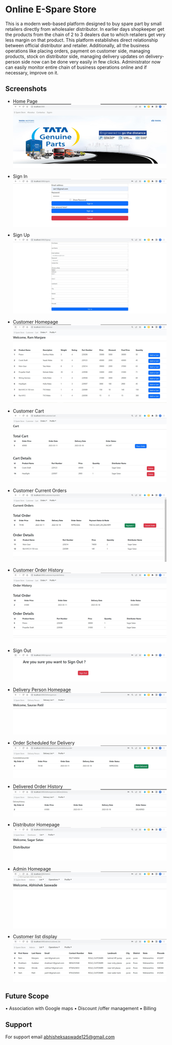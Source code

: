 # Online E-Spare Store
This is a modern web-based platform designed to buy spare part by small retailers directly from wholesaler distributor. In earlier days shopkeeper get the products from the chain of 2 to 3 dealers due to which retailers get very less margin on that product. This platform establishes direct relationship between official distributor and retailer. 
Additionally, all the business operations like placing orders, payment on customer side, managing products,
stock on distributor side, managing delivery updates on delivery-person side now can be done very easily in few clicks. Administrator now can easily monitor entire chain of business operations online
and if necessary, improve on it.

## Screenshots
- Home Page   
![Alt text](Documentation/screenshots/homepage.jpg)

- Sign In
![Alt text](Documentation/screenshots/signinwithdetails.jpg)

- Sign Up
![Alt text](Documentation/screenshots/signup.jpg)

- Customer Homepage
![Alt text](Documentation/screenshots/customer_homepage.jpg)

- Customer Cart
![Alt text](Documentation/screenshots/Customer_cart.jpg)

- Customer Current Orders
![Alt text](Documentation/screenshots/CurrentOrders.jpg)

- Customer Order History
![Alt text](Documentation/screenshots/Customerorderhistory.jpg)

- Sign Out
![Alt text](Documentation/screenshots/signout.jpg)

- Delivery Person Homepage
![Alt text](Documentation/screenshots/delieveryhomepage.jpg)

- Order Scheduled for Delivery
![Alt text](Documentation/screenshots/scheduled%20delivery.jpg)

- Delivered Order History
![Alt text](Documentation/screenshots/deliveredorder.jpg)

- Distributor Homepage
![Alt text](Documentation/screenshots/distributorhomepage.jpg)

- Admin Homepage
![Alt text](Documentation/screenshots/admin%20homepage.jpg)

- Customer list display
![Alt text](Documentation/screenshots/admin%20list%20display.jpg)

## Future Scope
• Association with Google maps
• Discount /offer management
• Billing

## Support
For support email abhisheksaswade125@gmail.com
